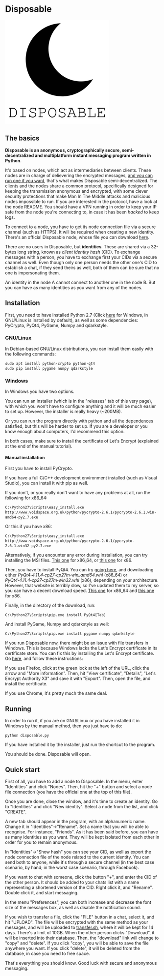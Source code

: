 # Disposable

![Logo](https://raw.githubusercontent.com/jlxip/Disposable-Client/master/UI/MainImage/MainImage.png)

## The basics
**Disposable is an anonymous, cryptographically secure, semi-decentralized and multiplatform instant messaging program written in Python.**

It's based on nodes, which act as intermediaries between clients. These nodes are in charge of delievering the encrypted messages, [and you can run one if you want](https://github.com/jlxip/Disposable-Node), that's what makes Disposable semi-decentralized. The clients and the nodes share a common protocol, specifically designed for keeping the transmission anonymous and encrypted, with some clever security protections that make Man In The Middle attacks and malicious nodes impossible to run. If you are interested in the protocol, have a look at the node README. You should have a VPN running in order to keep your IP safe from the node you're connecting to, in case it has been _hacked_ to keep logs.

To connect to a node, you have to get its node connection file via a secure channel (such as HTTPS). It will be required when creating a new identity. There's an official Disposable node, whose file you can download [here](https://jlxip.net/node.dat).

There are no users in Disposable, but **identities**. These are shared via a 32-bytes long string, known as _client identity hash_ (CID). To exchange messages with a person, you have to exchange first your CIDs via a secure channel as well. Even though only one person needs the other one's CID to establish a chat, if they send theirs as well, both of them can be sure that no one is impersonating them.

An identity in the node A cannot connect to another one in the node B. But you can have as many identities as you want from any of the nodes.

## Installation
First, you need to have installed Python 2.7 (Click [here](https://www.python.org/downloads/) for Windows, in GNU/Linux is installed by default), as well as some dependencies: PyCrypto, PyQt4, PyGame, Numpy and qdarkstyle.

### GNU/Linux
In Debian-based GNU/Linux distributions, you can install them easily with the following commands:
```
sudo apt install python-crypto python-qt4
sudo pip install pygame numpy qdarkstyle
```

### Windows
In Windows you have two options.

You can run an installer (which is in the "releases" tab of this very page), with which you won't have to configure anything and it will be much easier to set up. However, the installer is really heavy (~200MB).

Or you can run the program directly with python and all the dependences satisfied, but this will be harder to set up. If you are a developer or you know enough about computers, I'd recommend this option.

In both cases, make sure to install the certificate of Let's Encrypt (explained at the end of the manual tutorial).

#### Manual installation
First you have to install PyCrypto.

If you have a full C/C++ development environment installed (such as Visual Studio), you can install it with pip as well.

If you don't, or you really don't want to have any problems at all, run the following for x86_64:

```
C:\Python27\Scripts\easy_install.exe http://www.voidspace.org.uk/python/pycrypto-2.6.1/pycrypto-2.6.1.win-amd64-py2.7.exe
```

Or this if you have x86:

```
C:\Python27\Scripts\easy_install.exe http://www.voidspace.org.uk/python/pycrypto-2.6.1/pycrypto-2.6.1.win32-py2.7.exe
```

Alternatively, if you encounter any error during installation, you can try installing the MSI files. [This one](http://www.voidspace.org.uk/python/pycrypto-2.6.1/pycrypto-2.6.1.win-amd64-py2.7.msi) for x86_64, or [this one](http://www.voidspace.org.uk/python/pycrypto-2.6.1/pycrypto-2.6.1.win32-py2.7.msi) for x86.

Then, you have to install PyQt4. You can try [going here](https://www.lfd.uci.edu/~gohlke/pythonlibs/#pyqt4), and downloading either _PyQt4‑4.11.4‑cp27‑cp27m‑win\_amd64.whl_ (x86_64) or _PyQt4‑4.11.4‑cp27‑cp27m‑win32.whl_ (x86), depending on your architecture. However, that website is terribly slow, so I've updated them to my server, so you can have a decent download speed. [This one](https://jlxip.net/mirror/PyQt4-4.11.4-cp27-cp27m-win_amd64.whl) for x86_64 and [this one](https://jlxip.net/mirror/PyQt4-4.11.4-cp27-cp27m-win32.whl) for x86.

Finally, in the directory of the download, run:

```
C:\Python27\Scripts\pip.exe install PyQt4[Tab]
```

And install PyGame, Numpy and qdarkstyle as well:

```
C:\Python27\Scripts\pip.exe install pygame numpy qdarkstyle
```

If you run Disposable now, there might be an issue with file transfers in Windows. This is because Windows lacks the Let's Encrypt certificate in its certificate store. You can fix this by installing the Let's Encrypt certificate. Go [here](https://transfer.sh), and follow these instructions:

If you use Firefox, click at the green lock at the left of the URL, click the arrow and "More information". Then, hit "View certificate", "Details", "Let's Encrypt Authority X3" and save it with "Export". Then, open the file, and install the certificate.

If you use Chrome, it's pretty much the same deal.

## Running
In order to run it, if you are on GNU/Linux or you have installed it in Windows by the manual method, then you just have to do:

```
python disposable.py
```

If you have installed it by the installer, just run the shortcut to the program.

You should be done. Disposable will open.

## Quick start
First of all, you have to add a node to Disposable. In the menu, enter "Identities" and click "Nodes". Then, hit the "+" button and select a node file connection (you have the official one at the top of this file).

Once you are done, close the window, and it's time to create an identity. Go to "Identities" and click "New identity". Select a node from the list, and click "CREATE".

A new tab should appear in the program, with an alphanumeric name. Change it in "Identities"->"Rename". Set a name that you will be able to recognise. For instance, "Friends". As it has been said before, you can have as many identities as you want. They will be kept isolated from each other in order for you to remain anonymous.

In "Identities"->"Show hash" you can see your CID, as well as export the node connection file of the node related to the current identity. You can send both to anyone, while it's through a secure channel (in the best case scenario, by hand; in the worst case scenario, through Facebook).

If you want to chat with someone, click the button "+", and enter the CID of the other person. It should be added to your chats list with a name representing a shortened version of the CID. Right click it, and "Rename". Double click it, and start messaging.

In the menu "Preferences", you can both increase and decrease the font size of the messages box, as well as disable the notification sound.

If you wish to transfer a file, click the "FILE" button in a chat, select it, and hit "UPLOAD". The file will be encrypted with the same method as your messages, and will be uploaded to [transfer.sh](https://transfer.sh), where it will be kept for 14 days. There's a limit of 10GB. When the other person clicks "Download", it will be inserted into their database. Then, the "download" link will change to "copy" and "delete". If you click "copy", you will be able to save the file anywhere you want. If you click "delete", it will be deleted from the database, in case you need to free space.

That's everything you should know. Good luck with secure and anonymous messaging.
